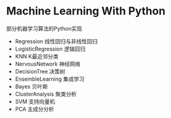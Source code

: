 # Machine Learning With Python
部分机器学习算法的Python实现  


* Regression         线性回归与非线性回归
* LogisticRegression 逻辑回归
* KNN                K最近邻分类
* NervousNetwork     神经网络
* DecisionTree       决策树
* EnsembleLearning   集成学习
* Bayes              贝叶斯
* ClusterAnalysis    聚类分析
* SVM                支持向量机
* PCA                主成分分析
